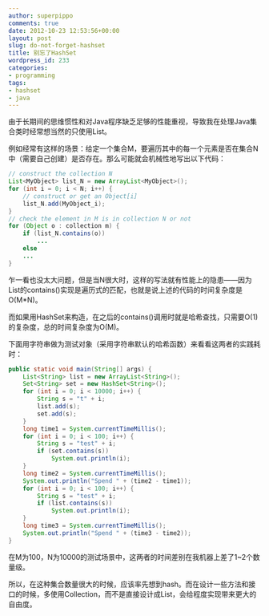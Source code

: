 ```yaml
---
author: superpippo
comments: true
date: 2012-10-23 12:53:56+00:00
layout: post
slug: do-not-forget-hashset
title: 别忘了HashSet
wordpress_id: 233
categories:
- programming
tags:
- hashset
- java
---
```


由于长期间的思维惯性和对Java程序缺乏足够的性能重视，导致我在处理Java集合类时经常想当然的只使用List。

例如经常有这样的场景：给定一个集合M，要遍历其中的每一个元素是否在集合N中（需要自己创建）是否存在。那么可能就会机械性地写出以下代码：

```java
// construct the collection N       
List<MyObject> list_N = new ArrayList<MyObject>();        
for (int i = 0; i < N; i++) {        
	// construct or get an Object[i]        
	list_N.add(MyObject_i);        
} 
// check the element in M is in collection N or not       
for (Object o : collection m) {        
	if (list_N.contains(o))        
		...        
	else        
	...   
}
```

乍一看也没太大问题，但是当N很大时，这样的写法就有性能上的隐患——因为List的contains()实现是遍历式的匹配，也就是说上述的代码的时间复杂度是O(M*N)。

而如果用HashSet来构造，在之后的contains()调用时就是哈希查找，只需要O(1)的复杂度，总的时间复杂度为O(M)。

下面用字符串做为测试对象（采用字符串默认的哈希函数）来看看这两者的实践耗时：

```java
public static void main(String[] args) {       
	List<String> list = new ArrayList<String>();        
	Set<String> set = new HashSet<String>();        
	for (int i = 0; i < 10000; i++) {        
		String s = "t" + i;        
		list.add(s);        
		set.add(s);        
	}        
	long time1 = System.currentTimeMillis();        
	for (int i = 0; i < 100; i++) {        
		String s = "test" + i;        
		if (set.contains(s))        
			System.out.println(i);        
	}        
	long time2 = System.currentTimeMillis();        
	System.out.println("Spend " + (time2 - time1));        
	for (int i = 0; i < 100; i++) {        
		String s = "test" + i;        
		if (list.contains(s))        
			System.out.println(i);        
	}        
	long time3 = System.currentTimeMillis();        
	System.out.println("Spend " + (time3 - time2));        
}
```

在M为100，N为10000的测试场景中，这两者的时间差别在我机器上差了1~2个数量级。

所以，在这种集合数量很大的时候，应该率先想到hash。而在设计一些方法和接口的时候，多使用Collection，而不是直接设计成List，会给程度实现带来更大的自由度。

